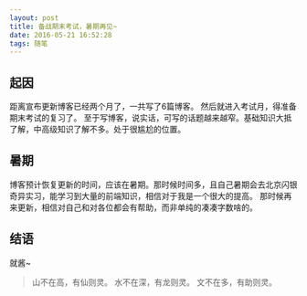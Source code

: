 ```yaml
---
layout: post
title: 备战期末考试，暑期再见~
date: 2016-05-21 16:52:28
tags: 随笔
---
```

## 起因
距离宣布更新博客已经两个月了，一共写了6篇博客。
然后就进入考试月，得准备期末考试的复习了。
至于写博客，说实话，可写的话题越来越窄。基础知识大抵了解，中高级知识了解不多。处于很尴尬的位置。

## 暑期
博客预计恢复更新的时间，应该在暑期。那时候时间多，且自己暑期会去北京闪银奇异实习，能学习到大量的前端知识，相信对于我是一个很大的提高。
那时候再来更新，相信对自己和对各位都会有帮助，而非单纯的凑凑字数啥的。
## 结语
就酱~

> 山不在高，有仙则灵。
水不在深，有龙则灵。
文不在多，有助则灵。